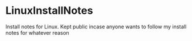 # LinuxInstallNotes
Install notes for Linux. Kept public incase anyone wants to follow my install notes for whatever reason
